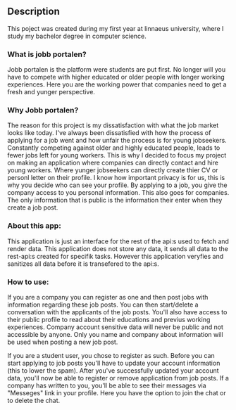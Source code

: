 ## Description
This poject was created during my first year at linnaeus university, where I study my bachelor degree in computer science.

### What is jobb portalen? 
 Jobb portalen is the platform were students are put first. No longer will you have to compete with higher educated or older people with longer working experiences. Here you are the working power that companies need to get a fresh and yunger perspective.

### Why Jobb portalen?
The reason for this project is my dissatisfaction with what the job market looks like today.
I've always been dissatisfied with how the process of applying for a job went
and how unfair the process is for young jobseekers.
Constantly competing against older and highly educated people, leads to fewer jobs left for young workers.
This is why I decided to focus my project on making an application where companies can directly contact and hire young workers.
Where yunger jobseekers can directly create thier CV or personl letter on their profile.
I know how important privacy is for us, this is why you decide who can see your profile. By applying to a job, you give the company access to you personal information.
This also goes for companies. The only information that is public is the information their enter when they create a job post.

### About this app:
This application is just an interface for the rest of the api:s used to fetch and render data. This application does not store any data, it sends all data to the rest-api:s created for specifik tasks. However this application veryfies and sanitizes all data before it is transefered to the api:s. 

### How to use:
If you are a company you can register as one and then post jobs with information regarding these job posts. You can then start/delete a conversation with the applicants of the job posts. You'll also have access to their public profile to read about their educations and previus working experiences. Company account sensitive data will never be public and not accessible by anyone. Only you name and company about information will be used when posting a new job post.

If you are a student user, you chose to register as such. Before you can start applying to job posts you'll have to update your account information (this to lower the spam). After you've successfully updated your account data, you'll now be able to register or remove application from job posts. If a company has written to you, you'll be able to see their messages via "Messeges" link in your profile. Here you have the option to join the chat or to delete the chat. 

